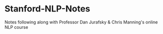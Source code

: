 # Stanford-NLP-Notes
Notes following along with Professor Dan Jurafsky &amp; Chris Manning's online NLP course
